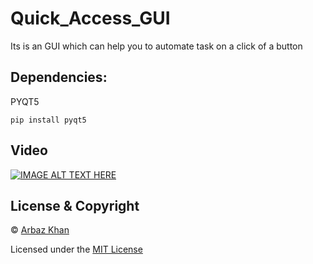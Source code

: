 # Quick_Access_GUI
Its is an GUI which can help you to automate task on a click of a button

## Dependencies:

PYQT5

```
pip install pyqt5
```


## Video

[![IMAGE ALT TEXT HERE](https://img.youtube.com/vi/aeS54WYfjBs/0.jpg)](https://www.youtube.com/watch?v=aeS54WYfjBs)

## License & Copyright
© [Arbaz Khan](https://arbazkhan4712.github.io/Contact.html)

Licensed under the [MIT License](License)
